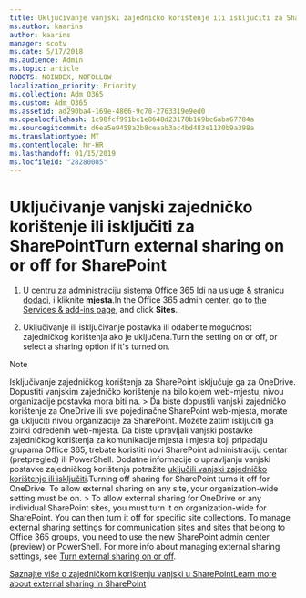 ```yaml
---
title: Uključivanje vanjski zajedničko korištenje ili isključiti za SharePoint
ms.author: kaarins
author: kaarins
manager: scotv
ms.date: 5/17/2018
ms.audience: Admin
ms.topic: article
ROBOTS: NOINDEX, NOFOLLOW
localization_priority: Priority
ms.collection: Adm_O365
ms.custom: Adm_O365
ms.assetid: ad290ba4-169e-4866-9c78-2763319e9ed0
ms.openlocfilehash: 1c98fcf991bc1e8648d23178b169bc6aba67784a
ms.sourcegitcommit: d6ea5e9458a2b8ceaab3ac4bd483e1130b9a398a
ms.translationtype: MT
ms.contentlocale: hr-HR
ms.lasthandoff: 01/15/2019
ms.locfileid: "28280085"
---
```

# <a name="turn-external-sharing-on-or-off-for-sharepoint"></a><span data-ttu-id="e8a8d-102">Uključivanje vanjski zajedničko korištenje ili isključiti za SharePoint</span><span class="sxs-lookup"><span data-stu-id="e8a8d-102">Turn external sharing on or off for SharePoint</span></span>

1. <span data-ttu-id="e8a8d-103">U centru za administraciju sistema Office 365 Idi na [usluge &amp; stranicu dodaci](https://portal.office.com/adminportal/home#/Settings/ServicesAndAddIns), i kliknite **mjesta**.</span><span class="sxs-lookup"><span data-stu-id="e8a8d-103">In the Office 365 admin center, go to [the Services &amp; add-ins page](https://portal.office.com/adminportal/home#/Settings/ServicesAndAddIns), and click **Sites**.</span></span>
    
2. <span data-ttu-id="e8a8d-104">Uključivanje ili isključivanje postavka ili odaberite mogućnost zajedničkog korištenja ako je uključena.</span><span class="sxs-lookup"><span data-stu-id="e8a8d-104">Turn the setting on or off, or select a sharing option if it's turned on.</span></span>
    
> [!NOTE]
> <span data-ttu-id="e8a8d-p101">Isključivanje zajedničkog korištenja za SharePoint isključuje ga za OneDrive. Dopustiti vanjskim zajedničko korištenje na bilo kojem web-mjestu, nivou organizacije postavka mora biti na. > Da biste dopustili vanjski zajedničko korištenje za OneDrive ili sve pojedinačne SharePoint web-mjesta, morate ga uključiti nivou organizacije za SharePoint. Možete zatim isključiti ga zbirki određenih web-mjesta. Da biste upravljali vanjski postavke zajedničkog korištenja za komunikacije mjesta i mjesta koji pripadaju grupama Office 365, trebate koristiti novi SharePoint administraciju centar (pretpregled) ili PowerShell. Dodatne informacije o upravljanju vanjski postavke zajedničkog korištenja potražite [uključili vanjski zajedničko korištenje ili isključiti](https://go.microsoft.com/fwlink/?linkid=866426).</span><span class="sxs-lookup"><span data-stu-id="e8a8d-p101">Turning off sharing for SharePoint turns it off for OneDrive. To allow external sharing on any site, your organization-wide setting must be on. > To allow external sharing for OneDrive or any individual SharePoint sites, you must turn it on organization-wide for SharePoint. You can then turn it off for specific site collections. To manage external sharing settings for communication sites and sites that belong to Office 365 groups, you need to use the new SharePoint admin center (preview) or PowerShell. For more info about managing external sharing settings, see [Turn external sharing on or off](https://go.microsoft.com/fwlink/?linkid=866426).</span></span> 
  
[<span data-ttu-id="e8a8d-111">Saznajte više o zajedničkom korištenju vanjski u SharePoint</span><span class="sxs-lookup"><span data-stu-id="e8a8d-111">Learn more about external sharing in SharePoint</span></span>](https://go.microsoft.com/fwlink/?linkid=734908)
  

